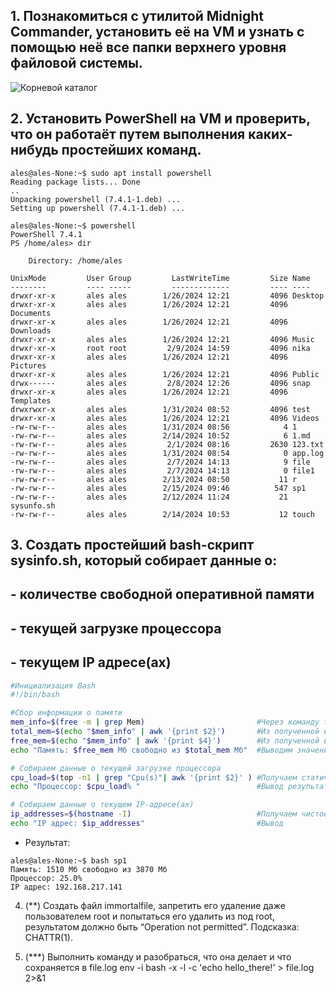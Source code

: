 ## 1. Познакомиться с утилитой Midnight Commander, установить её на VM и узнать с помощью неё все папки верхнего уровня файловой системы.

   ![Корневой каталог](https://github.com/tms-dos21-onl/ales-litvinovich/assets/87812043/1e5caf34-f3b8-430f-a7c8-6cfc287d92c8)

## 2. Установить PowerShell на VM и проверить, что он работаёт путем выполнения каких-нибудь простейших команд.

```console
ales@ales-None:~$ sudo apt install powershell
Reading package lists... Done
..
Unpacking powershell (7.4.1-1.deb) ...
Setting up powershell (7.4.1-1.deb) ...

ales@ales-None:~$ powershell
PowerShell 7.4.1
PS /home/ales> dir

    Directory: /home/ales

UnixMode         User Group         LastWriteTime         Size Name
--------         ---- -----         -------------         ---- ----
drwxr-xr-x       ales ales        1/26/2024 12:21         4096 Desktop
drwxr-xr-x       ales ales        1/26/2024 12:21         4096 Documents
drwxr-xr-x       ales ales        1/26/2024 12:21         4096 Downloads
drwxr-xr-x       ales ales        1/26/2024 12:21         4096 Music
drwxr-xr-x       root root         2/9/2024 14:59         4096 nika
drwxr-xr-x       ales ales        1/26/2024 12:21         4096 Pictures
drwxr-xr-x       ales ales        1/26/2024 12:21         4096 Public
drwx------       ales ales         2/8/2024 12:26         4096 snap
drwxr-xr-x       ales ales        1/26/2024 12:21         4096 Templates
drwxrwxr-x       ales ales        1/31/2024 08:52         4096 test
drwxr-xr-x       ales ales        1/26/2024 12:21         4096 Videos
-rw-rw-r--       ales ales        1/31/2024 08:56            4 1
-rw-rw-r--       ales ales        2/14/2024 10:52            6 1.md
-rw-rw-r--       ales ales         2/1/2024 08:16         2630 123.txt
-rw-rw-r--       ales ales        1/31/2024 08:54            0 app.log
-rw-rw-r--       ales ales         2/7/2024 14:13            9 file
-rw-rw-r--       ales ales         2/7/2024 14:13            0 file1
-rw-rw-r--       ales ales        2/13/2024 08:50           11 r
-rw-rw-r--       ales ales        2/15/2024 09:46          547 sp1
-rw-rw-r--       ales ales        2/12/2024 11:24           21 sysunfo.sh
-rw-rw-r--       ales ales        2/14/2024 10:53           12 touch
```
   
## 3. Создать простейший bash-скрипт sysinfo.sh, который собирает данные о:
## - количестве свободной оперативной памяти
## - текущей загрузке процессора
## - текущем IP адресе(ах)

```bash
#Инициализация Bash
#!/bin/bash

#Сбор информации о памяти
mem_info=$(free -m | grep Mem)                         #Через команду free и grep получаем инфу о памяти
total_mem=$(echo "$mem_info" | awk '{print $2}')       #Из полученной выше строчки достаем 2 слово используя команду awk
free_mem=$(echo "$mem_info" | awk '{print $4}')        #Из полученной в начале строчки достаем 4 слово используя команду awk
echo "Память: $free_mem Мб свободно из $total_mem Мб"  #Выводим значения свободной памяти и общей

# Собираем данные о текущей загрузке процессора
cpu_load=$(top -n1 | grep "Cpu(s)"| awk '{print $2}' ) #Получаем статическое значение Cpu и достаем из вывода команды
echo "Процессор: $cpu_load% "                          #Вывод результата

# Собираем данные о текущем IP-адресе(ах)
ip_addresses=$(hostname -I)                            #Получаем чистое значение IP
echo "IP адрес: $ip_addresses"                         #Вывод
```
- Результат:
```console
ales@ales-None:~$ bash sp1
Память: 1510 Мб свободно из 3870 Мб
Процессор: 25.0% 
IP адрес: 192.168.217.141 
```

4. (**) Cоздать файл immortalfile, запретить его удаление даже пользователем root и попытаться его удалить из под root, результатом должно быть “Operation not permitted”. Подсказка: CHATTR(1).

   
5. (***) Выполнить команду и разобраться, что она делает и что сохраняется в file.log 
env -i bash -x -l -c 'echo hello_there!' > file.log 2>&1

